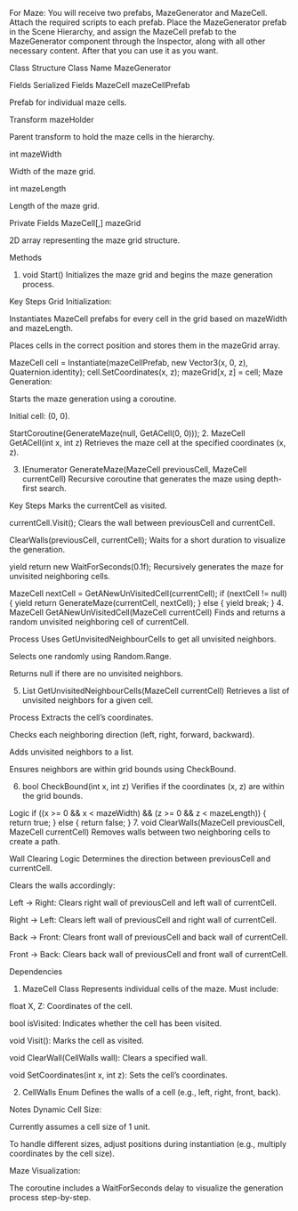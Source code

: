 For Maze:
You will receive two prefabs, MazeGenerator and MazeCell. Attach the required scripts to each prefab. Place the MazeGenerator prefab in the Scene Hierarchy, and assign the MazeCell prefab to the MazeGenerator component through the Inspector, along with all other necessary content.
After that you can use it as you want.


Class Structure
Class Name
MazeGenerator

Fields
Serialized Fields
MazeCell mazeCellPrefab

Prefab for individual maze cells.

Transform mazeHolder

Parent transform to hold the maze cells in the hierarchy.

int mazeWidth

Width of the maze grid.

int mazeLength

Length of the maze grid.

Private Fields
MazeCell[,] mazeGrid

2D array representing the maze grid structure.

Methods
1. void Start()
Initializes the maze grid and begins the maze generation process.

Key Steps
Grid Initialization:

Instantiates MazeCell prefabs for every cell in the grid based on mazeWidth and mazeLength.

Places cells in the correct position and stores them in the mazeGrid array.

MazeCell cell = Instantiate(mazeCellPrefab, new Vector3(x, 0, z), Quaternion.identity); cell.SetCoordinates(x, z); mazeGrid[x, z] = cell; 
Maze Generation:

Starts the maze generation using a coroutine.

Initial cell: (0, 0).

StartCoroutine(GenerateMaze(null, GetACell(0, 0))); 
2. MazeCell GetACell(int x, int z)
Retrieves the maze cell at the specified coordinates (x, z).

3. IEnumerator GenerateMaze(MazeCell previousCell, MazeCell currentCell)
Recursive coroutine that generates the maze using depth-first search.

Key Steps
Marks the currentCell as visited.

currentCell.Visit(); 
Clears the wall between previousCell and currentCell.

ClearWalls(previousCell, currentCell); 
Waits for a short duration to visualize the generation.

yield return new WaitForSeconds(0.1f); 
Recursively generates the maze for unvisited neighboring cells.

MazeCell nextCell = GetANewUnVisitedCell(currentCell); if (nextCell != null) {     yield return GenerateMaze(currentCell, nextCell); } else {     yield break; } 
4. MazeCell GetANewUnVisitedCell(MazeCell currentCell)
Finds and returns a random unvisited neighboring cell of currentCell.

Process
Uses GetUnvisitedNeighbourCells to get all unvisited neighbors.

Selects one randomly using Random.Range.

Returns null if there are no unvisited neighbors.

5. List<MazeCell> GetUnvisitedNeighbourCells(MazeCell currentCell)
Retrieves a list of unvisited neighbors for a given cell.

Process
Extracts the cell’s coordinates.

Checks each neighboring direction (left, right, forward, backward).

Adds unvisited neighbors to a list.

Ensures neighbors are within grid bounds using CheckBound.

6. bool CheckBound(int x, int z)
Verifies if the coordinates (x, z) are within the grid bounds.

Logic
if ((x >= 0 && x < mazeWidth) && (z >= 0 && z < mazeLength)) {     return true; } else {     return false; } 
7. void ClearWalls(MazeCell previousCell, MazeCell currentCell)
Removes walls between two neighboring cells to create a path.

Wall Clearing Logic
Determines the direction between previousCell and currentCell.

Clears the walls accordingly:

Left -> Right: Clears right wall of previousCell and left wall of currentCell.

Right -> Left: Clears left wall of previousCell and right wall of currentCell.

Back -> Front: Clears front wall of previousCell and back wall of currentCell.

Front -> Back: Clears back wall of previousCell and front wall of currentCell.

Dependencies
1. MazeCell Class
Represents individual cells of the maze. Must include:

float X, Z: Coordinates of the cell.

bool isVisited: Indicates whether the cell has been visited.

void Visit(): Marks the cell as visited.

void ClearWall(CellWalls wall): Clears a specified wall.

void SetCoordinates(int x, int z): Sets the cell’s coordinates.

2. CellWalls Enum
Defines the walls of a cell (e.g., left, right, front, back).

Notes
Dynamic Cell Size:

Currently assumes a cell size of 1 unit.

To handle different sizes, adjust positions during instantiation (e.g., multiply coordinates by the cell size).

Maze Visualization:

The coroutine includes a WaitForSeconds delay to visualize the generation process step-by-step.

